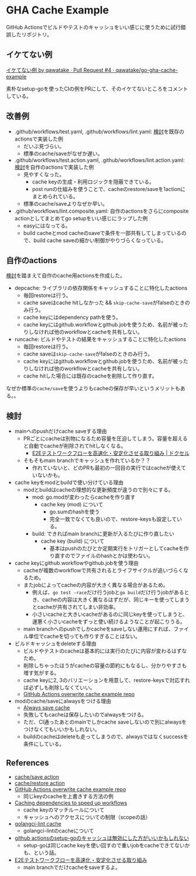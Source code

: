 # GHA Cache Example

GitHub Actionsでビルドやテストのキャッシュをいい感じに使うために試行錯誤したリポジトリ。

## イケてない例

[イケてない例 by qawatake · Pull Request #4 · qawatake/go-gha-cache-example](https://github.com/qawatake/go-gha-cache-example/pull/4)

素朴なsetup-goを使ったCIの例をPRにして、そのイケてないところをコメントしている。

## 改善例

- .github/workflows/test.yaml, .github/workflows/lint.yaml: [検討](#検討)を既存のactionsで実装した例
  - だいぶ見づらい。
  - 標準のcache/saveがなぜか遅い。
- .github/workflows/test.action.yaml, .github/workflows/lint.action.yaml: [検討](#検討)を自作のactionsで実装した例
  - 見やすくなった。
    - cache keyの生成・利用ロジックを隠蔽できている。
    - post runの仕組みを使うことで、cacheのrestore/saveを1actionにまとめられている。
  - 標準のcache/saveよりなぜか早い。
- .github/workflows/lint.composite.yaml: 自作のactionsをさらにcomposite actionとしてまとめてgo setupをいい感じにラップした例
  - easyにはなってる。
  - build cacheとmod cacheのsaveで条件を一部共有してしまっているので、build cache saveの細かい制御がやりづらくなっている。

## 自作のactions

[検討](#検討)を踏まえて自作のcache用actionsを作成した。

- depcache: ライブラリの依存関係をキャッシュすることに特化したactions
  - 毎回restoreは行う。
  - cache saveはcache hitしなかった && `skip-cache-save`がfalseのときのみ行う。
  - cache keyにはdependency pathを使う。
  - cache keyにはgithub.workflowとgithub.jobを使うため、名前が被ったりしなければ他のworkflowとcacheを共有しない。
- runcache: ビルドやテストの結果をキャッシュすることに特化したactions
  - 毎回restoreは行う。
  - cache saveは`skip-cache-save`がfalseのときのみ行う。
  - cache keyにはgithub.workflowとgithub.jobを使うため、名前が被ったりしなければ他のworkflowとcacheを共有しない。
  - cache hitした場合には既存のcacheを削除して作り直す。

なぜか標準の`cache/save`を使うよりもcacheの保存が早いというメリットもある。。

## 検討

- mainへのpushだけcache saveする理由
  - PRごとにcacheは別物になるため容量を圧迫してしまう。容量を超えると自動でcacheが削除されてhitしなくなる。
    - [E2Eテストワークフローを高速化・安定化させる取り組み | ドクセル](https://www.docswell.com/s/r4mimu/ZXYR73-2024-05-16-184345#p13)
  - そもそもmain branchでキャッシュを作れているか？？
    - 作れていないと、どのPRも最初の一回目の実行ではcacheが使えていないかも。
- cache keyをmodとbuildで使い分けている理由
  - modとbuildはcacheの理想的な更新頻度が違うので別々にする。
    - mod: go.modが変わったらcacheを作り直す
      - cache key (mod) について
        - go.sumのhashを使う
        - 完全一致でなくても良いので、restore-keysも設定している。
    - build: できればmain branchに更新が入るたびに作り直したい
      - cache key (build) について
        - 基本はpushのたびとか定期実行をトリガーとしてcacheを作り直すのでファイルのhashとかは使わない。
- cache keyにgithub.workflowやgithub.jobを使う理由
  - cacheが複数のworkflowで共有されるとライフサイクルが追いづらくなるため。
  - またjobによってcacheの内容が大きく異なる場合があるため。
    - 例えば、`go test -race`だけ行うjobと`go build`だけ行うjobがあるとき、cacheの内容は大きく異なるはずだが、同じキーを使ってしまうとcacheが共有されてしまい非効率。
    - 小さいcacheと大きいcacheがあるのに同じkeyを使ってしまうと、運悪く小さいcacheをずっと使い続けるようなことが起こりうる。
  - main branchへのpushでしかcacheをsaveしない運用にすれば、ファイル単位でcacheを切っても作りすぎることはない。
- ビルドキャッシュをdeleteする理由
  - ビルドやテストのcacheは基本的には実行のたびに内容が変わるはずなため。
  - 削除しちゃったほうがcacheの容量の節約にもなるし、分かりやすさも増す気がする。
  - cache keyに2, 3のバリエーションを用意して、restore-keysで対応すれば必ずしも削除しなくていい。
  - [GitHub Actions overwrite cache example repo](https://github.com/azu/github-actions-overwrite-cache-example)
- modのcache/saveにalwaysをつける理由
  - [Always save cache](https://github.com/actions/setup-go/blob/0a12ed9d6a96ab950c8f026ed9f722fe0da7ef32/src/package-managers.ts#L13)
  - 失敗してもcacheは保存したいのでalwaysをつける。
  - ただ、CI通ったあとのmainでしかcache saveしないので別にalwaysをつけなくてもいいかもしれない。
  - buildのcacheはdeleteも走ってしまうので、alwaysではなくsuccessを条件にしている。

## References

- [cache/save action](https://github.com/actions/cache/blob/main/save/README.md)
- [cache/restore action](https://github.com/actions/cache/blob/main/restore/README.md)
- [GitHub Actions overwrite cache example repo](https://github.com/azu/github-actions-overwrite-cache-example)
  - 同じkeyのcacheを上書きする方法の例
- [Caching dependencies to speed up workflows](https://docs.github.com/en/actions/using-workflows/caching-dependencies-to-speed-up-workflows)
  - cache keyのマッチルールについて
  - キャッシュへのアクセスについての制限（scopeの話）
- [golangci-lint cache](https://golangci-lint.run/usage/configuration/#cache)
  - golangci-lintのcacheについて
- [github actionsのsetup-goのキャッシュは無効にした方がいいかもしれない](https://zenn.dev/goryudyuma/articles/f387dba8838ff7)
  - setup-goは同じcache keyを使い回すので重いjobをcacheできてないかも、という話。
- [E2Eテストワークフローを高速化・安定化させる取り組み](https://www.docswell.com/s/r4mimu/ZXYR73-2024-05-16-184345#p14)
  - main branchでだけcacheをsaveするよ。
